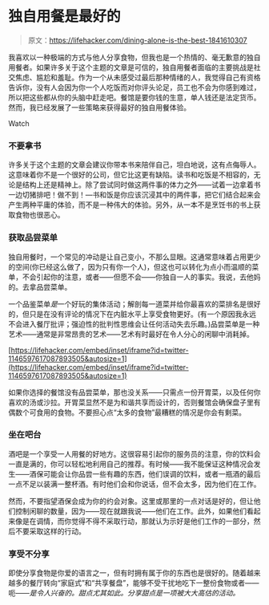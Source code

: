# 独自用餐是最好的

> 原文：<https://lifehacker.com/dining-alone-is-the-best-1841610307>

我喜欢以一种极端的方式与他人分享食物，但我也是一个热情的、毫无歉意的独自用餐者。如果许多关于这个主题的文章是可信的，独自用餐者面临的主要挑战是社交焦虑、尴尬和羞耻。作为一个从未感受过最后那种情绪的人，我觉得自己有资格告诉你，没有人会因为你一个人吃饭而对你评头论足，员工也不会为你感到难过，所以把这些都从你的头脑中赶走吧。餐馆是要你钱的生意，单人钱还是法定货币。然而，我已经发展了一些策略来获得最好的独自用餐体验。

Watch

### 不要拿书

许多关于这个主题的文章会建议你带本书来陪伴自己，坦白地说，这有点侮辱人。这意味着你不是一个很好的公司，但它比这更有缺陷。读书和吃饭是不相容的，无论是结构上还是精神上。除了尝试同时做这两件事的体力之外——试着一边拿着书一边切猪排吧！做不到！—书和饭是你应该沉浸其中的两件事，把它们结合起来会产生两种平庸的体验，而不是一种伟大的体验。另外，从一本不是烹饪书的书上获取食物也很恶心。

### 获取品尝菜单

独自用餐时，一个常见的冲动是让自己变小，不那么显眼。这通常意味着占用更少的空间(你已经这么做了，因为只有你一个人)，但这也可以转化为点小而温顺的菜单，不会引起你的注意，或者——但愿不会——你独自一人的事实。我说，去他妈的。去拿品尝菜单。

一个品鉴菜单*是*一个好玩的集体活动；解剖每一道菜并给你最喜欢的菜排名是很好的，但只是在没有评论的情况下在内脏水平上享受食物更好。(有一个原因我永远不会进入餐厅批评；强迫性的批判性思维会让任何活动失去乐趣。)品尝菜单是一种艺术——通常是非常昂贵的艺术——艺术有时最好在令人分心的闲聊中消耗掉。

 [https://lifehacker.com/embed/inset/iframe?id=twitter-1146597617087893505&autosize=1](https://lifehacker.com/embed/inset/iframe?id=twitter-1146597617087893505&autosize=1) 

如果你选择的餐馆没有品尝菜单，那也没关系——只需点一份开胃菜，以及任何你喜欢的汤或沙拉。开胃菜显然不是为和谐共享而设计的，否则餐馆会确保盘子里有偶数个可食用的食物。不要担心点“太多的食物”最糟糕的情况是你会有剩菜。

### 坐在吧台

酒吧是一个享受一人用餐的好地方。这很容易引起你的服务员的注意，你的饮料会一直是满的，你可以轻松地利用自己的推荐。有时候——我不能保证这种情况会发生——酒保可能会让你品尝一些有趣的东西，他们误调的饮料，或者一瓶酒的最后一点不足以装满一整杯酒。有时他们会和你说话，但不会太多，因为他们在工作。

然而，不要指望酒保会成为你的约会对象。这里或那里的一点对话是好的，但让他们控制闲聊的数量，因为——现在就跟我说——他们在工作。此外，如果他们看起来像是在调情，而你觉得不得不采取行动，那就认为示好是他们工作的一部分，然后不要采取这样的行动。

### 享受不分享

即使分享食物是你爱的语言之一，但有时拥有属于你的东西也是很好的。随着越来越多的餐厅转向“家庭式”和“共享餐盘”，能够不受干扰地吃下一整份食物或者——呃——*是令人兴奋的。甜点尤其如此。分享甜点是一项被大大高估的活动。*